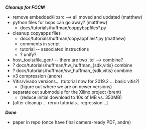 ***Cleanup for FCCM***

 * remove embedded/libsrc --> all moved and updated (matthew)
 * python files for bsps can go away? (matthew)
    *   docs/tutorials/huffman/coppybspfiles*.py
 * cleanup copyapps files
	*  docs/tutorials/huffman/copyappfiles*.py (matthew)
    * comments in script
    * tutorial -- associated instructions
    * ? unify?
 * host_tools/file_gen/ -- there are two .tcl --> combine?
 * ? docs/tutorials/huffman/hw_huffman_{sdk,vitis} combine
 * ? docs/tutorials/huffman/sw_huffman_{sdk,vitis} combine
 * v3 compression (andre)
 * Vitis/vivado versions... (tutorial now for 2019.2 ... basic vitis?)
    * (figure out where we are on newer versions)
 *  separate out submodule for the Xilinx project (brent)
    *    (reduce initial download to 10s of MB vs. 350MB)
 * [after cleanup ... rerun tutorials...regression...]	 

***Done***
 * paper in repo (once have final camera-ready PDF, andre)
